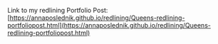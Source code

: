 Link to my redlining Portfolio Post:
[https://annaposlednik.github.io/redlining/Queens-redlining-portfoliopost.html](https://annaposlednik.github.io/redlining/Queens-redlining-portfoliopost.html)
